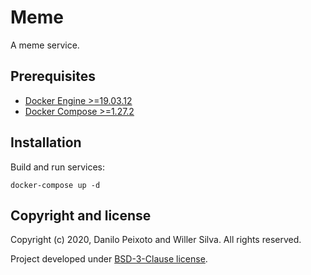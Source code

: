 # Meme

A meme service.

## Prerequisites

* [Docker Engine >=19.03.12](https://docs.docker.com/engine)
* [Docker Compose >=1.27.2](https://docs.docker.com/compose)

## Installation

Build and run services:

```
docker-compose up -d
```

## Copyright and license

Copyright (c) 2020, Danilo Peixoto and Willer Silva. All rights reserved.

Project developed under [BSD-3-Clause license](LICENSE.md).
